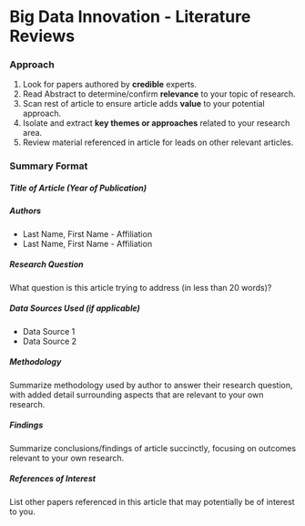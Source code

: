 # Big Data Innovation - Literature Reviews
### Approach
1. Look for papers authored by **credible** experts.
2. Read Abstract to determine/confirm **relevance** to your topic of research.
3. Scan rest of article to ensure article adds **value** to your potential approach.
4. Isolate and extract **key themes or approaches** related to your research area.
5. Review material referenced in article for leads on other relevant articles.

### Summary Format

##### Title of Article (Year of Publication)

##### Authors
* Last Name, First Name - Affiliation
* Last Name, First Name - Affiliation

##### Research Question
What question is this article trying to address (in less than 20 words)?

##### Data Sources Used (if applicable)
* Data Source 1
* Data Source 2

##### Methodology
Summarize methodology used by author to answer their research question, with added detail surrounding aspects that are relevant to your own research.

##### Findings
Summarize conclusions/findings of article succinctly, focusing on outcomes relevant to your own research.

##### References of Interest
List other papers referenced in this article that may potentially be of interest to you.
